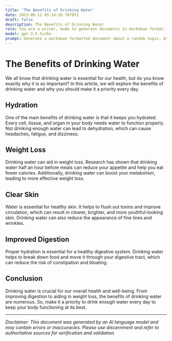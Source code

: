 ```yaml
---
title: 'The Benefits of Drinking Water'
date: 2023-06-11 05:14:16.787051
draft: false
description: The Benefits of Drinking Water
role: You are a writer, made to generate documents in markdown format. It is very important that all of the documents you generate are in valid markdown format.
model: gpt-3.5-turbo
prompt: Generate a markdown formatted document about a random topic. At the bottom, include a disclaimer explaining that the document was generated by you. The first line of the document should be the title. Make sure that the entire document is in proper markdown format, using a mix of various tags to make the document visually appealing.
---
```


# The Benefits of Drinking Water

We all know that drinking water is essential for our health, but do you know exactly why it is so important? In this article, we will explore the benefits of drinking water and why you should make it a priority every day.

## Hydration

One of the main benefits of drinking water is that it keeps you hydrated. Every cell, tissue, and organ in your body needs water to function properly. Not drinking enough water can lead to dehydration, which can cause headaches, fatigue, and dizziness.

## Weight Loss

Drinking water can aid in weight loss. Research has shown that drinking water half an hour before meals can reduce your appetite and help you eat fewer calories. Additionally, drinking water can boost your metabolism, leading to more effective weight loss.

## Clear Skin

Water is essential for healthy skin. It helps to flush out toxins and improve circulation, which can result in clearer, brighter, and more youthful-looking skin. Drinking water can also reduce the appearance of fine lines and wrinkles.

## Improved Digestion

Proper hydration is essential for a healthy digestive system. Drinking water helps to break down food and move it through your digestive tract, which can reduce the risk of constipation and bloating.

## Conclusion

Drinking water is crucial for our overall health and well-being. From improving digestion to aiding in weight loss, the benefits of drinking water are numerous. So, make it a priority to drink enough water every day to keep your body functioning at its best.

---

*Disclaimer: This document was generated by an AI language model and may contain errors or inaccuracies. Please use discernment and refer to authoritative sources for verification and validation.*